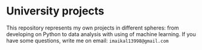 # University projects

This repository represents my own projects in different spheres: from developing on Python to data analysis with using of machine learning. If you have some questions, write me on email: `imaikal13998@gmail.com`
